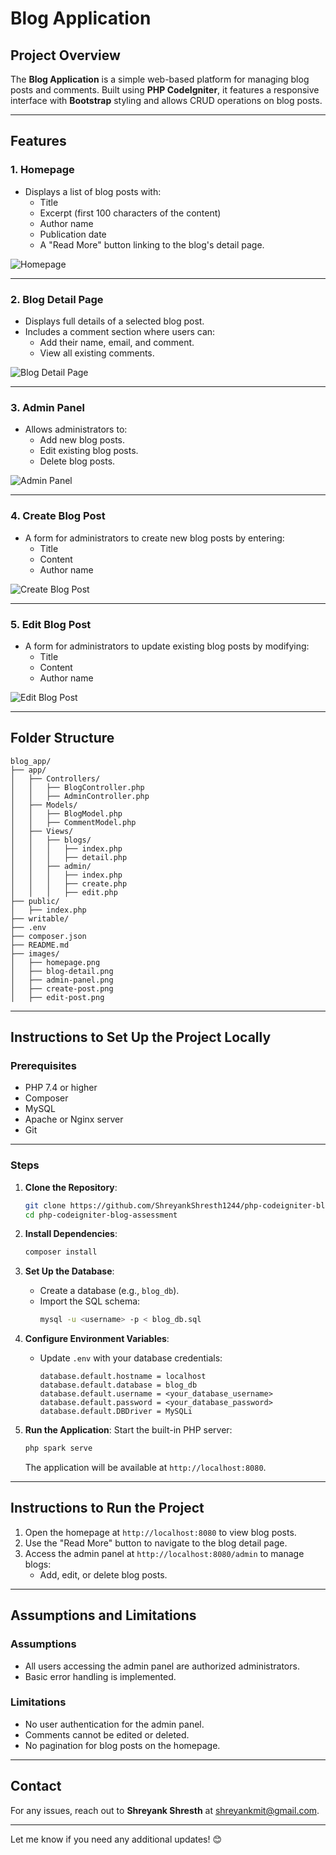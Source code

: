 # Blog Application

## Project Overview

The **Blog Application** is a simple web-based platform for managing blog posts and comments. Built using **PHP CodeIgniter**, it features a responsive interface with **Bootstrap** styling and allows CRUD operations on blog posts.

---

## Features

### 1. Homepage
- Displays a list of blog posts with:
  - Title
  - Excerpt (first 100 characters of the content)
  - Author name
  - Publication date
  - A "Read More" button linking to the blog's detail page.
  
![Homepage](https://github.com/ShreyankShresth1244/php-codeigniter-blog-assessment/blob/main/images/homepage.png)

---

### 2. Blog Detail Page
- Displays full details of a selected blog post.
- Includes a comment section where users can:
  - Add their name, email, and comment.
  - View all existing comments.

![Blog Detail Page](https://github.com/ShreyankShresth1244/php-codeigniter-blog-assessment/blob/main/images/blog-detail.png)

---

### 3. Admin Panel
- Allows administrators to:
  - Add new blog posts.
  - Edit existing blog posts.
  - Delete blog posts.

![Admin Panel](https://github.com/ShreyankShresth1244/php-codeigniter-blog-assessment/blob/main/images/admin-panel.png)

---

### 4. Create Blog Post
- A form for administrators to create new blog posts by entering:
  - Title
  - Content
  - Author name

![Create Blog Post](https://github.com/ShreyankShresth1244/php-codeigniter-blog-assessment/blob/main/images/create-post.png)

---

### 5. Edit Blog Post
- A form for administrators to update existing blog posts by modifying:
  - Title
  - Content
  - Author name

![Edit Blog Post](https://github.com/ShreyankShresth1244/php-codeigniter-blog-assessment/blob/main/images/edit-post.png)

---

## Folder Structure

```plaintext
blog_app/
├── app/
│   ├── Controllers/
│   │   ├── BlogController.php
│   │   ├── AdminController.php
│   ├── Models/
│   │   ├── BlogModel.php
│   │   ├── CommentModel.php
│   ├── Views/
│   │   ├── blogs/
│   │   │   ├── index.php
│   │   │   ├── detail.php
│   │   ├── admin/
│   │   │   ├── index.php
│   │   │   ├── create.php
│   │   │   ├── edit.php
├── public/
│   ├── index.php
├── writable/
├── .env
├── composer.json
├── README.md
├── images/
│   ├── homepage.png
│   ├── blog-detail.png
│   ├── admin-panel.png
│   ├── create-post.png
│   ├── edit-post.png
```

---

## Instructions to Set Up the Project Locally

### Prerequisites

- PHP 7.4 or higher
- Composer
- MySQL
- Apache or Nginx server
- Git

---

### Steps

1. **Clone the Repository**:
   ```bash
   git clone https://github.com/ShreyankShresth1244/php-codeigniter-blog-assessment.git
   cd php-codeigniter-blog-assessment
   ```

2. **Install Dependencies**:
   ```bash
   composer install
   ```

3. **Set Up the Database**:
   - Create a database (e.g., `blog_db`).
   - Import the SQL schema:
     ```bash
     mysql -u <username> -p < blog_db.sql
     ```

4. **Configure Environment Variables**:
   - Update `.env` with your database credentials:
     ```env
     database.default.hostname = localhost
     database.default.database = blog_db
     database.default.username = <your_database_username>
     database.default.password = <your_database_password>
     database.default.DBDriver = MySQLi
     ```

5. **Run the Application**:
   Start the built-in PHP server:
   ```bash
   php spark serve
   ```
   The application will be available at `http://localhost:8080`.

---

## Instructions to Run the Project

1. Open the homepage at `http://localhost:8080` to view blog posts.
2. Use the "Read More" button to navigate to the blog detail page.
3. Access the admin panel at `http://localhost:8080/admin` to manage blogs:
   - Add, edit, or delete blog posts.

---

## Assumptions and Limitations

### Assumptions
- All users accessing the admin panel are authorized administrators.
- Basic error handling is implemented.

### Limitations
- No user authentication for the admin panel.
- Comments cannot be edited or deleted.
- No pagination for blog posts on the homepage.

---

## Contact

For any issues, reach out to **Shreyank Shresth** at [shreyankmit@gmail.com](mailto:shreyankmit@gmail.com).

---

Let me know if you need any additional updates! 😊

